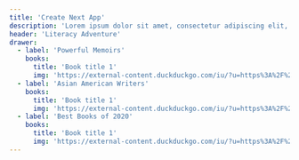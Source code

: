 ```yaml
---
title: 'Create Next App'
description: 'Lorem ipsum dolor sit amet, consectetur adipiscing elit, sed do eiusmod tempor incididunt ut labore et dolore magna aliqua. Praesent elementum facilisis leo vel fringilla est ullamcorper eget. At imperdiet dui accumsan sit amet nulla facilisi morbi tempus.'
header: 'Literacy Adventure'
drawer:
  - label: 'Powerful Memoirs'
    books:
      title: 'Book title 1'
      img: 'https://external-content.duckduckgo.com/iu/?u=https%3A%2F%2Fmedia.glamour.com%2Fphotos%2F569580e25fff94d44eec3e05%2Fmaster%2Fpass%2Fentertainment-2015-12-books-stock-main.jpg&f=1&nofb=1'
  - label: 'Asian American Writers'
    books:
      title: 'Book title 1'
      img: 'https://external-content.duckduckgo.com/iu/?u=https%3A%2F%2Fmedia.glamour.com%2Fphotos%2F569580e25fff94d44eec3e05%2Fmaster%2Fpass%2Fentertainment-2015-12-books-stock-main.jpg&f=1&nofb=1'
  - label: 'Best Books of 2020'
    books:
      title: 'Book title 1'
      img: 'https://external-content.duckduckgo.com/iu/?u=https%3A%2F%2Fmedia.glamour.com%2Fphotos%2F569580e25fff94d44eec3e05%2Fmaster%2Fpass%2Fentertainment-2015-12-books-stock-main.jpg&f=1&nofb=1'
---
```

